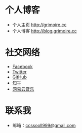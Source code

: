 # 个人博客
* 个人主页 http://grimoire.cc
* 个人博客 http://blog.grimoire.cc

# 社交网络
* [Facebook](https://www.facebook.com/ccssooll999)
* [Twitter](https://twitter.com/ccssooll999)
* [GitHub](https://github.com/ccssooll999)
* [知乎](https://www.zhihu.com/people/grimoire)
* [网易云音乐](http://music.163.com/#/user/home?id=85314608)

# 联系我
* 邮箱：<ccssooll999@gmail.com>


